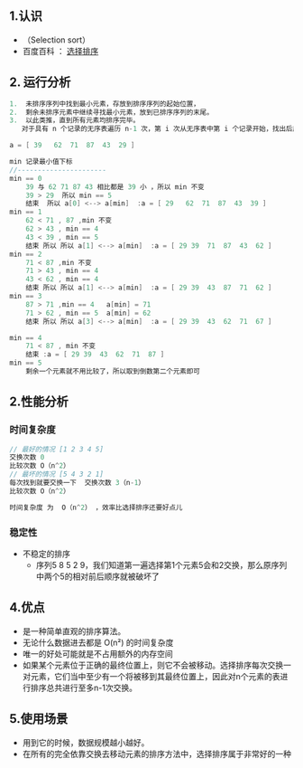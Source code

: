 

## 1.认识

*   （Selection sort）
*   百度百科 ： [选择排序](https://baike.baidu.com/item/%E9%80%89%E6%8B%A9%E6%8E%92%E5%BA%8F)

## 2. 运行分析

```go
1.  未排序序列中找到最小元素，存放到排序序列的起始位置，
2.  剩余未排序元素中继续寻找最小元素，放到已排序序列的末尾。
3.  以此类推，直到所有元素均排序完毕。
   对于具有 n 个记录的无序表遍历 n-1 次，第 i 次从无序表中第 i 个记录开始，找出后序关键字中最小的记录，然后放置在第 i 的位置上 

a = [ 39   62  71  87  43  29 ]

min 记录最小值下标
//----------------------
min == 0
    39 与 62 71 87 43 相比都是 39 小 ，所以 min 不变
    39 > 29  所以 min == 5
	结束  所以 a[0] <--> a[min]  :a = [ 29   62  71  87  43  39 ]
min == 1
	62 < 71 , 87 ,min 不变
	62 > 43 , min == 4
	43 < 39 , min == 5
	结束 所以 所以 a[1] <--> a[min]  :a = [ 29 39  71  87  43  62 ]
min == 2
	71 < 87 ,min 不变
	71 > 43 , min == 4
	43 < 62 , min == 4
	结束 所以 所以 a[1] <--> a[min]  :a = [ 29 39  43  87  71  62 ]
min == 3
	87 > 71 ,min == 4   a[min] = 71
	71 > 62 , min == 5  a[min] = 62
	结束 所以 所以 a[3] <--> a[min]  :a = [ 29 39  43  62  71  67 ]

min == 4
	71 < 87 , min 不变
	结束 :a = [ 29 39  43  62  71  87 ]
min == 5
	剩余一个元素就不用比较了，所以取到倒数第二个元素即可
```







## 2.性能分析

### 时间复杂度

```go
// 最好的情况 [1 2 3 4 5]
交换次数 0
比较次数 O（n^2）
// 最坏的情况 [5 4 3 2 1]
每次找到就要交换一下  交换次数 3（n-1）
比较次数 O（n^2）

时间复杂度 为  O（n^2） ，效率比选择排序还要好点儿

```

### 稳定性

*    不稳定的排序 
     *    序列5 8 5 2 9，我们知道第一遍选择第1个元素5会和2交换，那么原序列中两个5的相对前后顺序就被破坏了 

## 4.优点

*   是一种简单直观的排序算法。
*   无论什么数据进去都是 O(n²) 的时间复杂度 
*   唯一的好处可能就是不占用额外的内存空间  
*   如果某个元素位于正确的最终位置上，则它不会被移动。选择排序每次交换一对元素，它们当中至少有一个将被移到其最终位置上，因此对n个元素的表进行排序总共进行至多n-1次交换。



## 5.使用场景

*    用到它的时候，数据规模越小越好。
*    在所有的完全依靠交换去移动元素的排序方法中，选择排序属于非常好的一种



